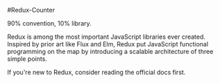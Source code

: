 #Redux-Counter 

90% convention, 10% library.

Redux is among the most important JavaScript libraries ever created. Inspired by prior art like Flux and Elm, Redux put JavaScript functional programming on the map by introducing a scalable architecture of three simple points.

If you're new to Redux, consider reading the official docs first.